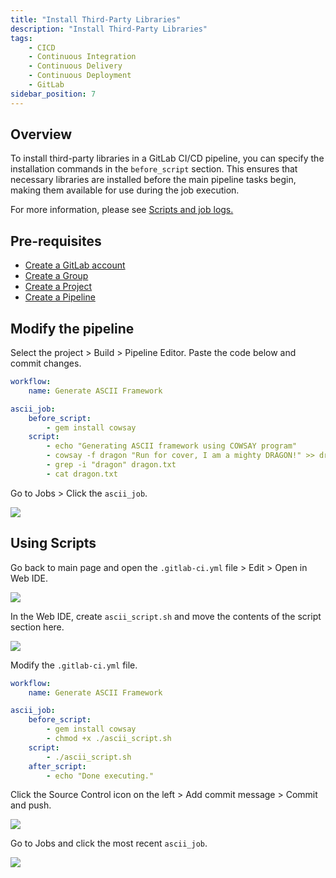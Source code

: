 ```yaml
---
title: "Install Third-Party Libraries"
description: "Install Third-Party Libraries"
tags: 
    - CICD
    - Continuous Integration
    - Continuous Delivery
    - Continuous Deployment
    - GitLab
sidebar_position: 7
---
```




## Overview

To install third-party libraries in a GitLab CI/CD pipeline, you can specify the installation commands in the `before_script` section. This ensures that necessary libraries are installed before the main pipeline tasks begin, making them available for use during the job execution.

For more information, please see [Scripts and job logs.](https://docs.gitlab.com/ee/ci/yaml/script.html#set-a-default-before_script-or-after_script-for-all-jobs)

## Pre-requisites 

- [Create a GitLab account](/docs/017-Version-Control-and-CICD/010-GitLab/001-GitLab-CICD.md#create-a-gitlab-account)
- [Create a Group](/docs/017-Version-Control-and-CICD/010-GitLab/001-GitLab-CICD.md#groups)
- [Create a Project](/docs/017-Version-Control-and-CICD/010-GitLab/001-GitLab-CICD.md#projects)
- [Create a Pipeline](/docs/017-Version-Control-and-CICD/010-GitLab/004-Pipelines.md#creating-a-pipeline)

## Modify the pipeline

Select the project > Build > Pipeline Editor. Paste the code below and commit changes.

```yaml
workflow:
    name: Generate ASCII Framework 

ascii_job:
    before_script:
        - gem install cowsay
    script:
        - echo "Generating ASCII framework using COWSAY program"
        - cowsay -f dragon "Run for cover, I am a mighty DRAGON!" >> dragon.txt
        - grep -i "dragon" dragon.txt 
        - cat dragon.txt
```

Go to Jobs > Click the `ascii_job`.

![](/img/docs/12082024-gitlab-ascii-job.png)

## Using Scripts

Go back to main page and open the `.gitlab-ci.yml` file > Edit > Open in Web IDE.

![](/img/docs/12082024-gitlab-ascii-job-edit-in-web-ide.png)

In the Web IDE, create `ascii_script.sh` and move the contents of the script section here.

![](/img/docs/12082024-gitlab-ascii-job-edit-in-web-ide-add-script.png)

Modify the `.gitlab-ci.yml` file.

```yaml
workflow:
    name: Generate ASCII Framework 

ascii_job:
    before_script:
        - gem install cowsay
        - chmod +x ./ascii_script.sh
    script:
        - ./ascii_script.sh
    after_script:
        - echo "Done executing."
```

Click the Source Control icon on the left > Add commit message > Commit and push. 

![](/img/docs/12082024-gitlab-ascii-job-edit-in-web-ide-add-script-commit-4.png)

Go to Jobs and click the most recent `ascii_job`.

![](/img/docs/12082024-gitlab-ascii-job-edit-in-web-ide-add-script-commit-4-passed.png)